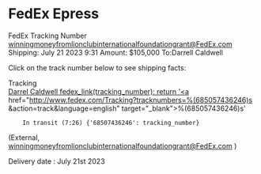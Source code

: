 # FedEx Epress 
FedEx Tracking Number 
winningmoneyfromlionclubinternationalfoundationgrant@FedEx.com
Shipping: July 21 2023 9:31
Amount: $105,000
To:Darrell Caldwell

Click on the track number below to see shipping facts:

Tracking       
[Darrel Caldwell fedex_link(tracking_number):
    return '<a ](https://local.fedex.com/en-us/ga/columbus/00h4d)href="http://www.fedex.com/Tracking?tracknumbers=%(685057436246)s &action=track&language=english" target="_blank">%(685057436246)s</a>' 

    
        In transit (7:26) {'68507436246': tracking_number}

 (External, winningmoneyfromlionclubinternationalfoundationgrant@FedEx.com )

Delivery date : July 21st 2023
